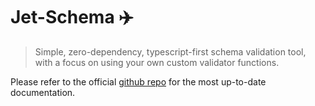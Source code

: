 # Jet-Schema ✈️
> Simple, zero-dependency, typescript-first schema validation tool, with a focus on using your own custom validator functions.

Please refer to the official <a href="https://github.com/seanpmaxwell/jet-schema">github repo</a> for the most up-to-date documentation.
